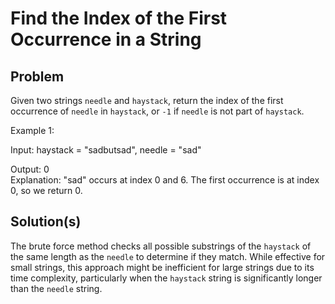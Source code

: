 # Find the Index of the First Occurrence in a String
## Problem
Given two strings `needle` and `haystack`, return the index of the first occurrence of `needle` in `haystack`, or `-1` if `needle` is not part of `haystack`.

Example 1:

Input: haystack = "sadbutsad", needle = "sad"

Output: 0  
Explanation: "sad" occurs at index 0 and 6.
The first occurrence is at index 0, so we return 0.

## Solution(s)
The brute force method checks all possible substrings of the `haystack` of the same length as the `needle` to determine if they match. While effective for small strings, this approach might be inefficient for large strings due to its time complexity, particularly when the `haystack` string is significantly longer than the `needle` string.